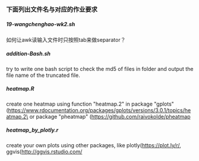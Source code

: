 ### 下面列出文件名与对应的作业要求

##### 19-wangchenghao-wk2.sh
如何让awk读输入文件时只按照tab来做separator？

##### addition-Bash.sh
try to write one bash script to check the md5 of files in folder and output the file name of the truncated file.

##### heatmap.R
create one heatmap using function "heatmap.2" in package "gplots" (https://www.rdocumentation.org/packages/gplots/versions/3.0.1/topics/heatmap.2\ or package "pheatmap" (https://github.com/raivokolde/pheatmap

##### heatmap_by_plotly.r
create your own plots using other packages, like plotly(https://plot.ly/r/, ggvis(http://ggvis.rstudio.com/
